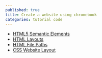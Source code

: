 ```yaml
---
published: true
title: Create a website using chromebook
categories: tutorial code
---
```

- [HTML5 Semantic Elements](https://www.w3schools.com/html/html5_semantic_elements.asp)
- [HTML Layouts](https://www.w3schools.com/html/html_layout.asp)
- [HTML File Paths](https://www.w3schools.com/html/html_filepaths.asp)
- [CSS Website Layout](https://www.w3schools.com/css/css_website_layout.asp)
